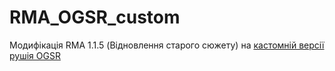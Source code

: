 # RMA_OGSR_custom
Модифікація RMA 1.1.5 (Відновлення старого сюжету) на [кастомній версії рушія OGSR](https://github.com/alex-narrator/OGSR-Engine-fork/tree/custom-new-render)
